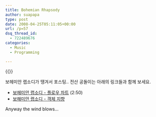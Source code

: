 ```yaml
---
title: Bohemian Rhapsody
author: suapapa
type: post
date: 2008-04-25T05:11:05+00:00
url: /p=57
dsq_thread_id:
  - 722489676
categories:
  - Music
  - Programming

---
```

{{<youtube irp8CNj9qBI>}}

보헤미안 랩소디가 땡겨서 포스팅.. 전산 공돌이는 아래의 링크들과 함께 보세요.

  * [보헤미안 랩소디 - 플로우 차트](http://www.kontraband.com/show/show.asp?ID=10845&genre=0&page=1)&nbsp;(2:50)
  * [보해미안 랩소디 - 객체 지향](http://www.thehumorarchives.com/joke/Bohemian_Rhapsody_Object_Oriented)

Anyway the wind blows&#8230;
